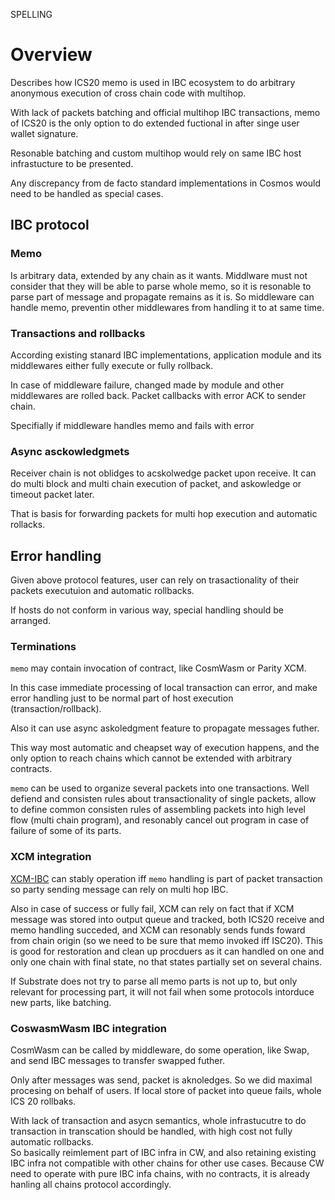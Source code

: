 SPELLING 

# Overview

Describes how ICS20 memo is used in IBC ecosystem to do arbitrary anonymous execution of cross chain code with multihop.  

With lack of packets batching and official multihop IBC transactions, memo of ICS20 is the only option to do extended fuctional in after singe user wallet signature.

Resonable batching and custom multihop would rely on same IBC host infrastucture to be presented.

Any discrepancy from de facto standard implementations in Cosmos would need to be handled as special cases.

## IBC protocol

### Memo

Is arbitrary data, extended by any chain as it wants. 
Middlware must not consider that they will be able to parse whole memo,
so it is resonable to parse part of message and propagate remains as it is.
So middleware can handle memo, preventin other middlewares from handling it to at same time.

### Transactions and rollbacks
According existing stanard IBC implementations, 
application module and its middlewares either fully execute or fully rollback.

In case of middleware failure, changed made by module and other middlewares are rolled back.
Packet callbacks with error ACK to sender chain.

Specifially if middleware handles memo and fails with error

### Async asckowledgmets

Receiver chain is not oblidges to acskolwedge packet upon receive. 
It can do multi block and multi chain execution of packet,
and askowledge or timeout packet later. 

That is basis for forwarding packets for multi hop execution and automatic rollacks. 

## Error handling

Given above protocol features, 
user can rely on trasactionality of their packets executuion and automatic rollbacks.

If hosts do not conform in various way, special handling should be arranged.

### Terminations

`memo` may contain invocation of contract, like CosmWasm or Parity XCM.

In this case immediate processing of local transaction can error, 
and make error handling just to be normal part of host execution (transaction/rollback).

Also it can use async askoledgment feature to propagate messages futher.

This way most automatic and cheapset way of execution happens, 
and the only option to reach chains which cannot be extended with arbitrary contracts.

`memo` can be used to organize several packets into one transactions.
Well defiend and consisten rules about transactionality of single packets,
allow to define common consisten rules of assembling packets into high level flow
(multi chain program), and resonably cancel out program in case of failure of some of its parts.

### XCM integration

[XCM-IBC](../0016-permissionless-assets-for-ibc-and-cw.md) can stably operation iff `memo` handling is part of packet transaction
so party sending message can rely on multi hop IBC.

Also in case of success or fully fail, XCM can rely on fact that if XCM message was stored into output queue and tracked,
both ICS20 receive and memo handling succeded, and XCM can resonably sends funds foward from chain origin (so we need to be sure that memo invoked iff ISC20).
This is good for restoration and clean up procduers  as it can handled on one and only one chain with final state,
no that states partially set on several chains.

If Substrate does not try to parse all memo parts is not up to, but only relevant for processing part, 
it will not fail when some protocols intorduce new parts, like batching.

### CoswasmWasm IBC integration

CosmWasm can be called by middleware, do some operation, like Swap, and send IBC messages to transfer swapped futher.

Only after messages was send, packet is aknoledges. So we did maximal procesing on behalf of users.
If local store of packet into queue fails, whole ICS 20 rollbaks.

With lack of transaction and asycn semantics, whole infrastucutre to do transaction in transcation should be handled,
with high cost not fully automatic rollbacks.  
So basically reimlement part of IBC infra in CW, and also retaining existing IBC infra not compatible with other chains for other use cases.
Because CW need to operate with pure IBC infa chains, with no contracts, it is already hanling all chains protocol accordingly.


